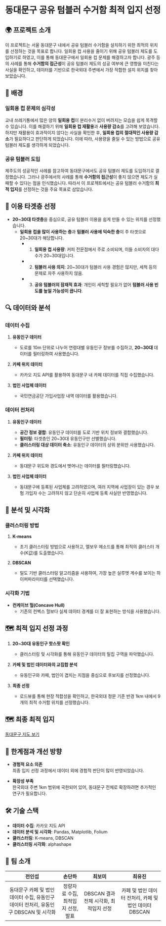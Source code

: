 # 동대문구 공유 텀블러 수거함 최적 입지 선정

## 🌍 프로젝트 소개
이 프로젝트는 서울 동대문구 내에서 공유 텀블러 수거함을 설치하기 위한 최적의 위치를 선정하는 것을 목표로 합니다. 일회용 컵 사용을 줄이기 위해 공유 텀블러 제도를 도입하기로 하였고, 이를 통해 동대문구에서 일회용 컵 문제를 해결하고자 합니다. 광주 등의 사례를 통해 **수거함의 접근성**이 공유 텀블러 제도의 성공 여부에 큰 영향을 미친다는 사실을 확인하고, 데이터를 기반으로 한국외대 주변에서 가장 적합한 설치 위치를 찾아보았습니다.

## 📖 배경
### 일회용 컵 문제의 심각성
교내 쓰레기통에서 많은 양의 **일회용 컵**이 분리수거 없이 버려지는 모습을 쉽게 목격할 수 있습니다. 이를 해결하기 위해 **일회용 컵 재활용**과 **사용량 감소**를 고려해 보았습니다. 하지만 재활용이 효과적이지 않다는 사실을 확인한 후, **일회용 컵의 절대적인 사용량 감소**가 필요하다고 판단하게 되었습니다. 이에 따라, 사용량을 줄일 수 있는 방법으로 공유 텀블러 제도를 생각하게 되었습니다.

### 공유 텀블러 도입
제주도의 성공적인 사례를 참고하여 동대문구에서도 공유 텀블러 제도를 도입하기로 결정했습니다. 그러나 광주에서의 사례를 통해 **수거함의 접근성**이 좋지 않으면 제도가 실패할 수 있다는 점을 인식했습니다. 따라서 이 프로젝트에서는 공유 텀블러 수거함의 **최적 입지**를 선정하는 것을 주요 목표로 삼았습니다.

## 🎯 이용 타겟층 선정
- **20~30대 타겟층**을 중심으로, 공유 텀블러 이용을 쉽게 만들 수 있는 위치를 선정했습니다.
  - **일회용 컵을 많이 사용하는 층**과 **텀블러 사용에 익숙한 층**이 주 타겟으로 20~30대가 해당합니다.
    - 1. **일회용 컵 사용량**: 커피 전문점에서 주로 소비되며, 이들 소비자의 대다수가 20~30대입니다.
    - 2. **텀블러 사용 의지**: 20~30대가 텀블러 사용 경험은 많지만, 세척 등의 문제로 자주 사용하지 않음.
    - 3. **공유 텀블러의 잠재적 효과**: 개인이 세척할 필요가 없어 **텀블러 사용 빈도를 높일 가능성이 큽니다**.

## 🔍 데이터와 분석
### 데이터 수집
1. **유동인구 데이터**  
   - 도로를 10m 단위로 나누어 연령대별 유동인구 정보를 수집하고, **20~30대** 데이터를 필터링하여 사용했습니다.

2. **카페 위치 데이터**  
   - 카카오 지도 API를 활용하여 동대문구 내 카페 데이터를 직접 수집했습니다.

3. **법인 사업체 데이터**  
   - 국민연금공단 가입사업장 내역 데이터를 활용했습니다.

### 데이터 전처리
1. **유동인구 데이터**  
   - **공간 정보 결합**: 유동인구 데이터를 도로 기반 위치 정보와 결합했습니다.
   - **필터링**: 타겟층인 20~30대 유동인구만 선별했습니다.
   - **클러스터링 대상 데이터 축소**: 유동인구 데이터의 상위 분위만 사용했습니다.

2. **카페 위치 데이터**  
   - 동대문구 위도와 경도에서 벗어나는 데이터를 필터링했습니다.

3. **법인 사업체 데이터**  
   - 동대문구에 등록된 사업체를 고려하였으며, 여러 지역에 사업장이 있는 경우 보험 가입자 수는 고려하지 않고 단순히 사업체 등록 사실만 반영했습니다.

## 🧩 분석 및 시각화
### 클러스터링 방법
1. **K-means**  
   - 초기 클러스터링 방법으로 사용하고, 엘보우 메소드를 통해 최적의 클러스터 개수(K값)를 도출했습니다.

2. **DBSCAN**  
   - 밀도 기반 클러스터링 알고리즘을 사용하여, 가장 높은 실루엣 계수를 보이는 하이퍼파라미터를 선택했습니다.

### 시각화 기법
- **컨케이브 헐(Concave Hull)**  
  - 기존의 컨벡스 헐보다 실제 데이터 경계를 더 잘 표현하는 방식을 사용했습니다.

## 🗺️ 최적 입지 선정 과정
1. **20~30대 유동인구 핫스팟 확인**  
   - 클러스터링 및 시각화를 통해 유동인구 데이터의 밀집 구역을 파악했습니다.

2. **카페 및 법인 데이터와의 교집합 분석**  
   - 유동인구와 카페, 법인이 겹치는 지점을 중심으로 후보지를 선정했습니다.

3. **최종 선정**  
   - 로드뷰를 통해 현장 적합성을 확인하고, 한국외대 정문 기준 반경 1km 내에서 9개의 최적 수거함 위치를 선정했습니다.

## 🗺️ 최종 최적 입지
[동대문구 지도 보기](dongdaemun_map_with_markers.html)

## 📌 한계점과 개선 방향
- **경험적 요소 의존**  
  최종 입지 선정 과정에서 데이터 외에 경험적 판단이 많이 반영되었습니다.

- **확장성 부족**  
  한국외대 주변 1km 범위에 국한되어 있어, 동대문구 전체로 확장하려면 추가적인 연구가 필요합니다.

## 🛠️ 기술 스택
- **데이터 수집**: 카카오 지도 API  
- **데이터 분석 및 시각화**: Pandas, Matplotlib, Folium  
- **클러스터링**: K-means, DBSCAN
- **클러스터링 시각화**: alphashape

## 👥 팀 소개
| 전인섭 | 손단하 | 최보미 | 최유진 |
|:------:|:------:|:------:|:------:|
| 동대문구 카페 및 법인 데이터 수집, 유동인구 데이터 전처리, 유동인구 DBSCAN 및 시각화 | 정량자료 수집, 최적입지 선정, 발표 | DBSCAN 결과 전체 시각화, 최적입지 선정 | 카페 및 법인 데이터 전처리, 카페 및 법인 데이터 DBSCAN 
